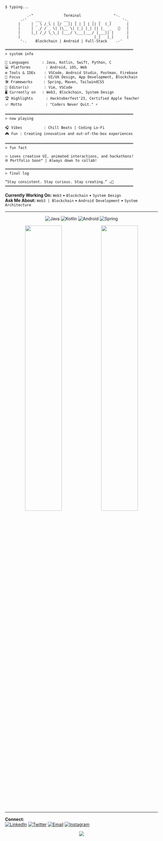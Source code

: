 ```
$ typing...

          .-"              Terminal               "-.
       .-'    ___   _   _  ___  _   _   _  _    _     '-.
      |     | _ \ /_\ | |/ __|| | | | | || |  (_)       |
      |     |  _/ / _ \| |\__ \| |_| |_| || |_  _   🚀   |
      |     |_| /_/ \_\_| |___/ \___|___/ |___|| |      |
      |                                  |_|   |_|      |
       '-.    Blockchain | Android | Full-Stack    .-'

═══════════════════════════════════════════════════════════
> system info

🧠 Languages      : Java, Kotlin, Swift, Python, C
💻 Platforms       : Android, iOS, Web
⚙️ Tools & IDEs    : VSCode, Android Studio, Postman, Firebase
🎨 Focus           : UI/UX Design, App Development, Blockchain
🛠️ Frameworks     : Spring, Maven, TailwindCSS
📱 Editor(s)       : Vim, VSCode
🖥️ Currently on   : Web3, Blockchain, System Design 
🏆 Highlights      : Hacktoberfest'23, Certified Apple Teacher
📈 Motto           : "Coders Never Quit." ⚡

═══════════════════════════════════════════════════════════
> now playing

🎧 Vibes          : Chill Beats | Coding Lo-Fi
🎮 Fun : Creating innovative and out-of-the-box experiences

═══════════════════════════════════════════════════════════
> fun fact

🔥 Loves creative UI, animated interactions, and hackathons!
🌐 Portfolio Soon™ | Always down to collab!

═══════════════════════════════════════════════════════════
> final log

“Stay consistent. Stay curious. Stay creating.” ☕🚀
═══════════════════════════════════════════════════════════
```

**Currently Working On:** `Web3` • `Blockchain` • `System Design`  
**Ask Me About:** `Web3 | Blockchain` • `Android Development` • `System Architecture`

---

<div align="center">

![Java](https://img.shields.io/badge/Java-ED8B00?style=for-the-badge&logo=openjdk&logoColor=white)
![Kotlin](https://img.shields.io/badge/Kotlin-7F52FF?style=for-the-badge&logo=kotlin&logoColor=white)
![Android](https://img.shields.io/badge/Android-3DDC84?style=for-the-badge&logo=android&logoColor=white)
![Spring](https://img.shields.io/badge/Spring-6DB33F?style=for-the-badge&logo=spring&logoColor=white)

<img width="49%" src="https://github-readme-stats.vercel.app/api?username=Priyank911&show_icons=true&theme=dark&hide_border=true&bg_color=0d1117&title_color=58a6ff&icon_color=58a6ff&text_color=c9d1d9" />
<img width="49%" src="https://github-readme-streak-stats.herokuapp.com/?user=Priyank911&theme=dark&hide_border=true&background=0d1117&stroke=58a6ff&ring=58a6ff&fire=ff6b6b&currStreakLabel=58a6ff" />

</div>

---

**Connect:**  
[![LinkedIn](https://img.shields.io/badge/LinkedIn-0077B5?style=flat&logo=linkedin)](https://www.linkedin.com/in/priyankpanchal-coder0911/) 
[![Twitter](https://img.shields.io/badge/Twitter-1DA1F2?style=flat&logo=twitter&logoColor=white)](https://x.com/dev_priyank_) 
[![Email](https://img.shields.io/badge/Email-EA4335?style=flat&logo=gmail&logoColor=white)](mailto:panchalpriyankfullstack@gmail.com)
[![Instagram](https://img.shields.io/badge/Instagram-E4405F?style=flat&logo=instagram&logoColor=white)](https://instagram.com/developer.priyank)
<div align="center">
  <img src="https://readme-typing-svg.herokuapp.com/?font=Fira+Code&size=16&duration=4000&pause=1000&color=58A6FF&center=true&vCenter=true&width=400&lines=Thanks+for+visiting!;Let's+build+something+amazing+%F0%9F%9A%80" />
</div>
